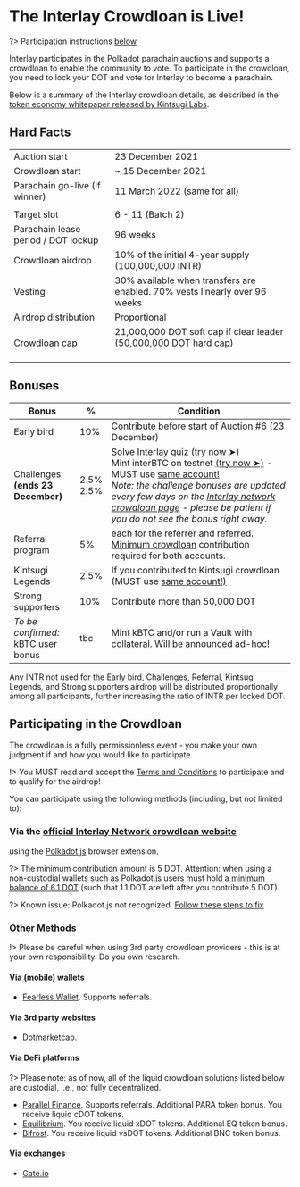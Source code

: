 # The Interlay Crowdloan is Live!

?> Participation instructions [below](/interlay/crowdloans?id=participating-in-the-crowdloan)

Interlay participates in the Polkadot parachain auctions and supports a crowdloan to enable the community to vote.
To participate in the crowdloan, you need to lock your DOT and vote for Interlay to become a parachain.

Below is a summary of the Interlay crowdloan details, as described in the [token economy whitepaper released by Kintsugi Labs](https://raw.githubusercontent.com/interlay/whitepapers/master/Interlay_Token_Economy.pdf).

## Hard Facts

<table>
<tbody>
  <tr>
    <td>Auction start</td>
    <td>23 December 2021</td>
  </tr>
  <tr>
    <td>Crowdloan start</td>
    <td>~ 15 December 2021</td>
  </tr>
  <tr>
    <td>Parachain go-live (if winner)</td>
    <td>11 March 2022 (same for all)</td>
  </tr>
  <tr>
    <td></td>
    <td></td>
  </tr>
  <tr>
    <td>Target slot</td>
    <td>6 - 11 (Batch 2)</td>
  </tr>
  <tr>
    <td>Parachain lease period / DOT lockup </td>
    <td>96 weeks</td>
  </tr>
  <tr>
    <td>Crowdloan airdrop</td>
    <td>10% of the initial 4-year supply (100,000,000 INTR)</td>
  </tr>
  <tr>
    <td>Vesting</td>
    <td>30% available when transfers are enabled. 70% vests linearly over 96 weeks</td>
  </tr>
  <tr>
    <td>Airdrop distribution</td>
    <td>Proportional</td>
  </tr>
  <tr>
    <td>Crowdloan cap</td>
    <td>21,000,000 DOT soft cap if clear leader<br>(50,000,000 DOT hard cap) <br><br></td>
  </tr>
</tbody>
</table>

## Bonuses

<table>
<thead>
  <tr>
    <th>Bonus</th>
    <th>%</th>
    <th>Condition</th>
  </tr>
</thead>
<tbody>
  <tr>
    <td>Early bird</td>
    <td>10% </td>
    <td>Contribute before start of Auction #6 (23 December)</td>
  </tr>
  <tr>
    <td>Challenges <br> <b>(ends 23 December)</b></td>
    <td>2.5% <br>2.5% </td>
    <td>Solve Interlay quiz <a href="https://interlay.typeform.com/InterlayQuiz">(try now &#10148;)</a> <br>Mint interBTC on testnet <a href="https://bridge.interlay.io/">(try now &#10148;)</a> - MUST use <a href="https://wiki.polkadot.network/docs/learn-accounts">same account!</a><br><i>Note: the challenge bonuses are updated every few days on the <a href="https://crowdloan.interlay.io/">Interlay network crowdloan page</a> - please be patient if you do not see the bonus right away.</i> </td>
  </tr>
  <tr>
    <td>Referral program</td>
    <td>5% </td>
    <td>each for the referrer and referred. <a href="https://wiki.polkadot.network/docs/learn-crowdloans#supporting-a-crowdloan-campaign">Minimum crowdloan</a> contribution required for both accounts.</td>
  </tr>
  <tr>
    <td>Kintsugi Legends</td>
    <td>2.5% </td>
    <td>If you contributed to Kintsugi crowdloan (MUST use <a href="https://wiki.polkadot.network/docs/learn-accounts">same account!)</td>
  </tr>
    <tr>
    <td>Strong supporters</td>
    <td>10% </td>
    <td>Contribute more than 50,000 DOT</td>
  </tr>
  <tr>
    <td><i>To be confirmed:</i><br/>kBTC user bonus</td>
    <td>tbc</td>
    <td>Mint kBTC and/or run a Vault with collateral. Will be announced ad-hoc!</td>
  </tr>
</tbody>
</table>

Any INTR not used for the Early bird, Challenges, Referral, Kintsugi Legends, and Strong supporters airdrop will be distributed proportionally among all participants, further increasing the ratio of INTR per locked DOT.

## Participating in the Crowdloan

The crowdloan is a fully permissionless event - you make your own judgment if and how you would like to participate.

!> You MUST read and accept the [Terms and Conditions](https://drive.google.com/file/d/1r3Q5FnZ7IF-9xKCRQLn4LO_9YbSmIH0R/view) to participate and to qualify for the airdrop!

You can participate using the following methods (including, but not limited to):

### Via the [ official Interlay Network crowdloan website](https://crowdloan.interlay.io/) 

using the [Polkadot.js](https://polkadot.js.org/) browser extension. 

?> The minimum contribution amount is 5 DOT. Attention: when using a non-custodial wallets such as Polkadot.js users must hold a [minimum balance of 6.1 DOT](https://support.polkadot.network/support/solutions/articles/65000168651-what-is-the-existential-deposit-) (such that 1.1 DOT are left after you contribute 5 DOT). 

?> Known issue: Polkadot.js not recognized. [Follow these steps to fix](/guides/faq?id=polkadotjs-extension-not-detected-on-crowdloaninterlayio)

### Other Methods

!> Please be careful when using 3rd party crowdloan providers - this is at your own responsibility. Do you own research.


#### Via (mobile) wallets

- [Fearless Wallet](https://fearlesswallet.io/). Supports referrals.

#### Via 3rd party websites

- [Dotmarketcap](https://dotmarketcap.com/auction/polkadot).

#### Via DeFi platforms

?> Please note: as of now, all of the liquid crowdloan solutions listed below are custodial, i.e., not fully decentralized.

- [Parallel Finance](https://crowdloan.parallel.fi/#/auction/polkadot). Supports referrals. Additional PARA token bonus. You receive liquid cDOT tokens.
- [Equilibrium](https://xdot.equilibrium.io/en). You receive liquid xDOT tokens. Additional EQ token bonus.
- [Bifrost](https://bifrost.app/vcrowdloan). You receive liquid vsDOT tokens. Additional BNC token bonus.
  
#### Via exchanges

- [Gate.io](https://www.gate.io/)
